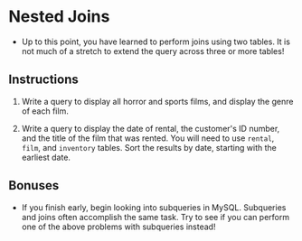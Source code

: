 # Nested Joins

* Up to this point, you have learned to perform joins using two tables. It is not much of a stretch to extend the query across three or more tables! 

## Instructions

1. Write a query to display all horror and sports films, and display the genre of each film.

2. Write a query to display the date of rental, the customer's ID number, and the title of the film that was rented. You will need to use `rental`, `film`, and `inventory` tables. Sort the results by date, starting with the earliest date.

## Bonuses

* If you finish early, begin looking into subqueries in MySQL. Subqueries and joins often accomplish the same task. Try to see if you can perform one of the above problems with subqueries instead!
